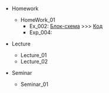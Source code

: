 - Homework
    - HomeWork_01
        - Ex_002: [Блок-схема](Homework/HomeWork_01/Ex_002/diagram.png) >>>  [Код](Homework/HomeWork_01/Ex_002/Program.cs) 
        - Exp_004:

- Lecture
    - Lecture_01
    - Lecture_02
- Seminar
    - Seminar_01
